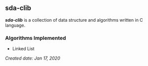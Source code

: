 ## sda-clib
**_sda-clib_** is a collection of data structure and algorithms written in C language. 

### Algorithms Implemented
 * Linked List

*Created date: Jan 17, 2020*